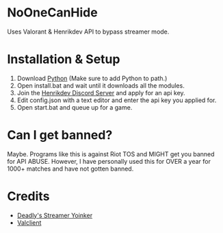 # NoOneCanHide
Uses Valorant &amp; Henrikdev API to bypass streamer mode.

# Installation & Setup
1. Download [Python](https://www.python.org/downloads/) (Make sure to add Python to path.)
2. Open install.bat and wait until it downloads all the modules.
3. Join the [Henrikdev Discord Server](https://discord.gg/henrikdev-systems-704231681309278228) and apply for an api key.
4. Edit config.json with a text editor and enter the api key you applied for.
5. Open start.bat and queue up for a game.

# Can I get banned?
Maybe. Programs like this is against Riot TOS and MIGHT get you banned for API ABUSE. However, I have personally used this for OVER a year for 1000+ matches and have not gotten banned.

# Credits
 - [Deadly's Streamer Yoinker](https://github.com/deadly/valorant-stream-yoinker)
 - [Valclient](https://github.com/colinhartigan/valclient.py)

